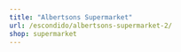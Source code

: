 ```yaml
---
title: "Albertsons Supermarket"
url: /escondido/albertsons-supermarket-2/
shop: supermarket
---
```

